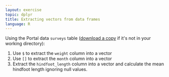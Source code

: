 ```yaml
---
layout: exercise
topic: dplyr
title: Extracting vectors from data frames
language: R
---
```


Using the Portal data `surveys` table ([download a copy]((https://ndownloader.figshare.com/files/2292172)) if it's not in your working directory):

1. Use `$` to extract the `weight` column into a vector
2. Use `[]` to extract the `month` column into a vector
3. Extract the `hindfoot_length` column into a vector and calculate the mean hindfoot length ignoring null values.